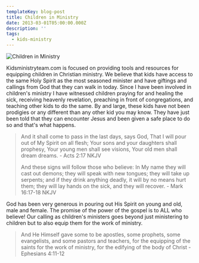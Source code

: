 ```yaml
---
templateKey: blog-post
title: Children in Ministry
date: 2013-03-01T05:00:00.000Z
description: ''
tags:
  - kids-ministry
---
```

![Children in Ministry](/img/liam.jpg)

Kidsministryteam.com is focused on providing tools and resources for equipping children in Christian ministry. We believe that kids have access to the same Holy Spirit as the most seasoned minister and have giftings and callings from God that they can walk in today. Since I have been involved in children's ministry I have witnessed children praying for and healing the sick, receiving heavenly revelation, preaching in front of congregations, and teaching other kids to do the same. By and large, these kids have not been prodigies or any different than any other kid you may know. They have just been told that they can encounter Jesus and been given a safe place to do so and that's what happens.

> And it shall come to pass in the last days, says God, That I will pour out of My Spirit on all flesh; Your sons and your daughters shall prophesy, Your young men shall see visions, Your old men shall dream dreams. - Acts 2:17 NKJV
>
> And these signs will follow those who believe: In My name they will cast out demons; they will speak with new tongues; they will take up serpents; and if they drink anything deadly, it will by no means hurt them; they will lay hands on the sick, and they will recover. - Mark 16:17-18 NKJV

God has been very generous in pouring out His Spirit on young and old, male and female. The promise of the power of the gospel is to ALL who believe! Our calling as children's ministers goes beyond just ministering to children but to also equip them for the work of ministry.

> And He Himself gave some to be apostles, some prophets, some evangelists, and some pastors and teachers, for the equipping of the saints for the work of ministry, for the edifying of the body of Christ - Ephesians 4:11-12
